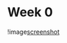 # Week 0
!image[screenshot](https://github.com/skully-coder/IECSE-App-Winter-Project-20/blob/Ilham-Rahm/Task%200/screenshot.jpg)